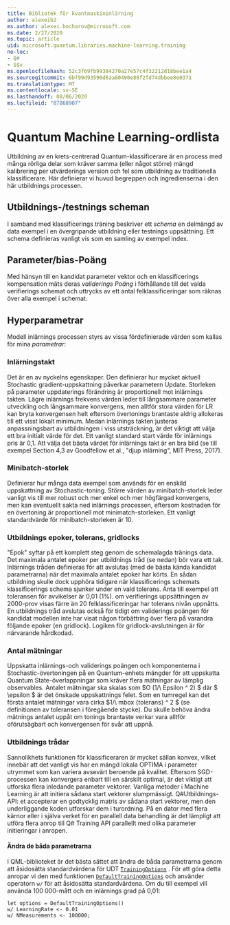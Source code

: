 ```yaml
---
title: Bibliotek för kvantmaskininlärning
author: alexeib2
ms.author: alexei.bocharov@microsoft.com
ms.date: 2/27/2020
ms.topic: article
uid: microsoft.quantum.libraries.machine-learning.training
no-loc:
- Q#
- $$v
ms.openlocfilehash: 52c3f69fb99384270a27e57c4f32212d18bee1a4
ms.sourcegitcommit: 6bf99d93590d6aa80490e88f2fd74dbbee8e0371
ms.translationtype: MT
ms.contentlocale: sv-SE
ms.lasthandoff: 08/06/2020
ms.locfileid: "87868907"
---
```

# <a name="quantum-machine-learning-glossary"></a>Quantum Machine Learning-ordlista

Utbildning av en krets-centrerad Quantum-klassificerare är en process med många rörliga delar som kräver samma (eller något större) mängd kalibrering per utvärderings version och fel som utbildning av traditionella klassificerare. Här definierar vi huvud begreppen och ingredienserna i den här utbildnings processen.

## <a name="trainingtesting-schedules"></a>Utbildnings-/testnings scheman

I samband med klassificerings träning beskriver ett *schema* en delmängd av data exempel i en övergripande utbildning eller testnings uppsättning. Ett schema definieras vanligt vis som en samling av exempel index.

## <a name="parameterbias-scores"></a>Parameter/bias-Poäng

Med hänsyn till en kandidat parameter vektor och en klassificerings kompensation mäts deras *validerings Poäng* i förhållande till det valda verifierings schemat och uttrycks av ett antal felklassificeringar som räknas över alla exempel i schemat.

## <a name="hyperparameters"></a>Hyperparametrar

Modell inlärnings processen styrs av vissa fördefinierade värden som kallas för mina *parametrar*:

### <a name="learning-rate"></a>Inlärningstakt

Det är en av nyckelns egenskaper. Den definierar hur mycket aktuell Stochastic gradient-uppskattning påverkar parametern Update. Storleken på parameter uppdaterings förändring är proportionell mot inlärnings takten. Lägre inlärnings frekvens värden leder till långsammare parameter utveckling och långsammare konvergens, men alltför stora värden för LR kan bryta konvergensen helt eftersom övertonings brantaste aldrig allokeras till ett visst lokalt minimum. Medan inlärnings takten justeras anpassningsbart av utbildningen i viss utsträckning, är det viktigt att välja ett bra initialt värde för det. Ett vanligt standard start värde för inlärnings pris är 0,1. Att välja det bästa värdet för inlärnings takt är en bra bild (se till exempel Section 4,3 av Goodfellow et al., "djup inlärning", MIT Press, 2017).

### <a name="minibatch-size"></a>Minibatch-storlek

Definierar hur många data exempel som används för en enskild uppskattning av Stochastic-toning. Större värden av minibatch-storlek leder vanligt vis till mer robust och mer enkel och mer högfärgad konvergens, men kan eventuellt sakta ned inlärnings processen, eftersom kostnaden för en övertoning är proportionell mot minimatch-storleken. Ett vanligt standardvärde för minibatch-storleken är 10.

### <a name="training-epochs-tolerance-gridlocks"></a>Utbildnings epoker, tolerans, gridlocks

"Epok" syftar på ett komplett steg genom de schemalagda tränings data.
Det maximala antalet epoker per utbildnings tråd (se nedan) bör vara ett tak. Inlärnings tråden definieras för att avslutas (med de bästa kända kandidat parametrarna) när det maximala antalet epoker har körts. En sådan utbildning skulle dock upphöra tidigare när klassificerings schemats klassificerings schema sjunker under en vald tolerans. Anta till exempel att toleransen för avvikelser är 0,01 (1%). om verifierings uppsättningen av 2000-prov visas färre än 20 felklassificeringar har tolerans nivån uppnåtts. En utbildnings tråd avslutas också för tidigt om validerings poängen för kandidat modellen inte har visat någon förbättring över flera på varandra följande epoker (en gridlock). Logiken för gridlock-avslutningen är för närvarande hårdkodad.

### <a name="measurements-count"></a>Antal mätningar

Uppskatta inlärnings-och validerings poängen och komponenterna i Stochastic-övertoningen på en Quantum-enhets mängder för att uppskatta Quantum State-överlappningar som kräver flera mätningar av lämplig observables. Antalet mätningar ska skalas som $O (1/\ Epsilon ^ 2) $ där $ \epsilon $ är det önskade uppskattnings felet.
Som en tumregel kan det första antalet mätningar vara cirka $1/\ mbox {tolerans} ^ 2 $ (se definitionen av toleransen i föregående stycke). Du skulle behöva ändra mätnings antalet uppåt om tonings brantaste verkar vara alltför oförutsägbart och konvergensen för svår att uppnå.

### <a name="training-threads"></a>Utbildnings trådar

Sannolikhets funktionen för klassificeraren är mycket sällan konvex, vilket innebär att det vanligt vis har en mängd lokala OPTIMA i parameter utrymmet som kan variera avsevärt beroende på kvalitet. Eftersom SGD-processen kan konvergera enbart till en särskilt optimal, är det viktigt att utforska flera inledande parameter vektorer. Vanliga metoder i Machine Learning är att initiera sådana start vektorer slumpmässigt. Q#Utbildnings-API: et accepterar en godtycklig matris av sådana start vektorer, men den underliggande koden utforskar dem i turordning. På en dator med flera kärnor eller i själva verket för en parallell data behandling är det lämpligt att utföra flera anrop till Q# Training API parallellt med olika parameter initieringar i anropen.

#### <a name="how-to-modify-the-hyperparameters"></a>Ändra de båda parametrarna

I QML-biblioteket är det bästa sättet att ändra de båda parametrarna genom att åsidosätta standardvärdena för UDT [`TrainingOptions`](xref:microsoft.quantum.machinelearning.trainingoptions) . För att göra detta anropar vi den med funktionen [`DefaultTrainingOptions`](xref:microsoft.quantum.machinelearning.defaulttrainingoptions) och använder operatorn `w/` för att åsidosätta standardvärdena. Om du till exempel vill använda 100 000-mått och en inlärnings grad på 0,01:
 ```qsharp
let options = DefaultTrainingOptions()
w/ LearningRate <- 0.01
w/ NMeasurements <- 100000;
 ```
